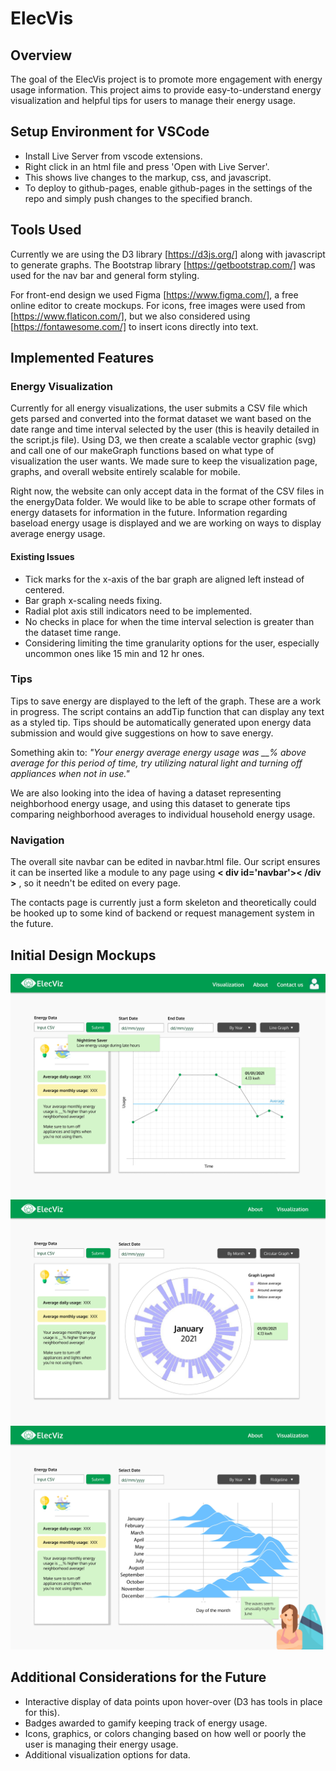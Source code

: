 # ElecVis

## Overview

The goal of the ElecVis project is to promote more engagement with energy usage information. This project aims to provide easy-to-understand energy visualization and helpful tips for users to manage their energy usage.

## Setup Environment for VSCode

- Install Live Server from vscode extensions.
- Right click in an html file and press 'Open with Live Server'.
- This shows live changes to the markup, css, and javascript.
- To deploy to github-pages, enable github-pages in the settings of the repo and simply push changes to the specified branch.

## Tools Used

Currently we are using the D3 library [https://d3js.org/] along with javascript to generate graphs. 
The Bootstrap library [https://getbootstrap.com/] was used for the nav bar and general form styling.

For front-end design we used Figma [https://www.figma.com/], a free online editor to create mockups. 
For icons, free images were used from [https://www.flaticon.com/], but we also considered using [https://fontawesome.com/] to insert icons directly into text.

## Implemented Features

### Energy Visualization

Currently for all energy visualizations, the user submits a CSV file which gets parsed and converted into the format dataset we want based on the date range and time interval selected by the user (this is heavily detailed in the script.js file). Using D3, we then create a scalable vector graphic (svg) and call one of our makeGraph functions based on what type of visualization the user wants. We made sure to keep the visualization page, graphs, and overall website entirely scalable for mobile.

Right now, the website can only accept data in the format of the CSV files in the energyData folder. We would like to be able to scrape other formats of energy datasets for information in the future. Information regarding baseload energy usage is displayed and we are working on ways to display average energy usage.

#### Existing Issues

- Tick marks for the x-axis of the bar graph are aligned left instead of centered.
- Bar graph x-scaling needs fixing.
- Radial plot axis still indicators need to be implemented.
- No checks in place for when the time interval selection is greater than the dataset time range.
- Considering limiting the time granularity options for the user, especially uncommon ones like 15 min and 12 hr ones.

### Tips

Tips to save energy are displayed to the left of the graph. These are a work in progress. The script contains an addTip function that can display any text as a styled tip. Tips should be automatically generated upon energy data submission and would give suggestions on how to save energy. 

Something akin to: *"Your energy average energy usage was __% above average for this period of time, try utilizing natural light and turning off appliances when not in use."*

We are also looking into the idea of having a dataset representing neighborhood energy usage, and using this dataset to generate tips comparing neighborhood averages to individual household energy usage.

### Navigation

The overall site navbar can be edited in navbar.html file. Our script ensures it can be inserted like a module to any page using **< div id='navbar'>< /div >** , so it needn't be edited on every page.

The contacts page is currently just a form skeleton and theoretically could be hooked up to some kind of backend or request management system in the future.


## Initial Design Mockups

![Line graph mockup](images/mockup/mockup1.jpg)
![Radial mockup](images/mockup/mockup2.jpg)
![Ridgeline mockup](images/mockup/mockup3.jpg)

## Additional Considerations for the Future

- Interactive display of data points upon hover-over (D3 has tools in place for this).
- Badges awarded to gamify keeping track of energy usage.
- Icons, graphics, or colors changing based on how well or poorly the user is managing their energy usage.
- Additional visualization options for data.
